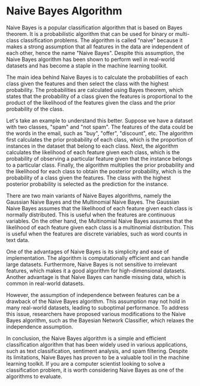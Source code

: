 # Naive Bayes Algorithm

Naive Bayes is a popular classification algorithm that is based on Bayes theorem. It is a probabilistic algorithm that can be used for binary or multi-class classification problems. The algorithm is called "naive" because it makes a strong assumption that all features in the data are independent of each other, hence the name "Naive Bayes". Despite this assumption, the Naive Bayes algorithm has been shown to perform well in real-world datasets and has become a staple in the machine learning toolkit.

The main idea behind Naive Bayes is to calculate the probabilities of each class given the features and then select the class with the highest probability. The probabilities are calculated using Bayes theorem, which states that the probability of a class given the features is proportional to the product of the likelihood of the features given the class and the prior probability of the class.

Let's take an example to understand this better. Suppose we have a dataset with two classes, "spam" and "not spam". The features of the data could be the words in the email, such as "buy", "offer", "discount", etc. The algorithm first calculates the prior probability of each class, which is the proportion of instances in the dataset that belong to each class. Next, the algorithm calculates the likelihood of each feature given each class, which is the probability of observing a particular feature given that the instance belongs to a particular class. Finally, the algorithm multiplies the prior probability and the likelihood for each class to obtain the posterior probability, which is the probability of a class given the features. The class with the highest posterior probability is selected as the prediction for the instance.

There are two main variants of Naive Bayes algorithms, namely the Gaussian Naive Bayes and the Multinomial Naive Bayes. The Gaussian Naive Bayes assumes that the likelihood of each feature given each class is normally distributed. This is useful when the features are continuous variables. On the other hand, the Multinomial Naive Bayes assumes that the likelihood of each feature given each class is a multinomial distribution. This is useful when the features are discrete variables, such as word counts in text data.

One of the advantages of Naive Bayes is its simplicity and ease of implementation. The algorithm is computationally efficient and can handle large datasets. Furthermore, Naive Bayes is not sensitive to irrelevant features, which makes it a good algorithm for high-dimensional datasets. Another advantage is that Naive Bayes can handle missing data, which is common in real-world datasets.

However, the assumption of independence between features can be a drawback of the Naive Bayes algorithm. This assumption may not hold in many real-world datasets, leading to suboptimal performance. To address this issue, researchers have proposed various modifications to the Naive Bayes algorithm, such as the Bayesian Network Classifier, which relaxes the independence assumption.

In conclusion, the Naive Bayes algorithm is a simple and efficient classification algorithm that has been widely used in various applications, such as text classification, sentiment analysis, and spam filtering. Despite its limitations, Naive Bayes has proven to be a valuable tool in the machine learning toolkit. If you are a computer scientist looking to solve a classification problem, it is worth considering Naive Bayes as one of the algorithms to evaluate.